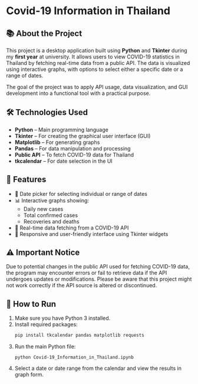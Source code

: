 # Covid-19 Information in Thailand

## 📚 About the Project

This project is a desktop application built using **Python** and **Tkinter** during my **first year** at university. It allows users to view COVID-19 statistics in Thailand by fetching real-time data from a public API. The data is visualized using interactive graphs, with options to select either a specific date or a range of dates.

The goal of the project was to apply API usage, data visualization, and GUI development into a functional tool with a practical purpose.

## 🛠️ Technologies Used

- **Python** – Main programming language  
- **Tkinter** – For creating the graphical user interface (GUI)  
- **Matplotlib** – For generating graphs  
- **Pandas** – For data manipulation and processing  
- **Public API** – To fetch COVID-19 data for Thailand  
- **tkcalendar** – For date selection in the UI  

## 🎯 Features

- 📅 Date picker for selecting individual or range of dates  
- 📊 Interactive graphs showing:
  - Daily new cases
  - Total confirmed cases
  - Recoveries and deaths  
- 🔄 Real-time data fetching from a COVID-19 API  
- 🧩 Responsive and user-friendly interface using Tkinter widgets  

## ⚠️ Important Notice

Due to potential changes in the public API used for fetching COVID-19 data, the program may encounter errors or fail to retrieve data if the API undergoes updates or modifications. Please be aware that this project might not work correctly if the API source is altered or discontinued.

## 🚀 How to Run

1. Make sure you have Python 3 installed.
2. Install required packages:
   ```bash
   pip install tkcalendar pandas matplotlib requests
   ```
3. Run the main Python file:
   ```
   python Covid-19_Information_in_Thailand.ipynb
   ```
4. Select a date or date range from the calendar and view the results in graph form.
   
